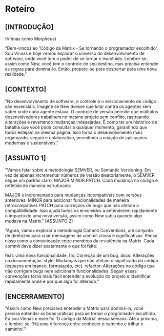 # Roteiro
## [INTRODUÇÃO]

(Vinnas como Morpheus)

"Bem-vindos ao 'Código da Matrix - Se tornando o programador escolhido'. Sou Vinnas e hoje iremos explorar o universo do desenvolvimento de software, onde você tem o poder de se tornar o escolhido. Lembre-se, assim como New, você tem o controle de seu destino, mas precisa entender as regras para dominá-lo. Então, prepare-se para despertar para uma nova realidade."

## [CONTEXTO]

"No desenvolvimento de software, o controle e o versionamento de código são essenciais. Imagine se New tivesse que lutar contra os agentes sem saber onde cada agente estava. O controle de versão permite que múltiplos desenvolvedores trabalhem no mesmo projeto sem conflito, rastreando alterações e revertendo mudanças indesejadas. É como ter um histórico de batalha que você pode consultar a qualquer momento, garantindo que todos estejam na mesma página. Isso torna o desenvolvimento mais organizado, seguro e colaborativo, permitindo a criação de aplicações modernas e sustentáveis."

## [ASSUNTO 1]

"Vamos falar sobre a metodologia SEMVER, ou Semantic Versioning. Em vez de apenas incrementar números de versão aleatoriamente, o SEMVER segue um padrão claro: MAJOR.MINOR.PATCH. Cada mudança no código é refletida de maneira estruturada:

MAJOR é incrementado para mudanças incompatíveis com versões anteriores.
MINOR para adicionar funcionalidades de maneira retrocompatível.
PATCH para correções de bugs que não afetam a compatibilidade.
Isso ajuda todos os envolvidos a entenderem rapidamente o impacto de uma nova versão, assim como New sabia quando algo mudava na Matrix."
[ASSUNTO 2]

"Agora, vamos explorar a metodologia Commit Conventions, um conjunto de diretrizes para criar mensagens de commit claras e significativas. Pense nisso como a comunicação entre membros da resistência na Matrix. Cada commit deve dizer exatamente o que foi feito:

feat: Uma nova funcionalidade.
fix: Correção de um bug.
docs: Alterações na documentação.
style: Mudanças que não afetam o significado do código (espaços em branco, formatação, etc).
refactor: Alterações no código que não corrigem bugs nem adicionam funcionalidades.
Seguir essas convenções torna mais fácil entender a evolução do projeto e identificar rapidamente onde e por que algo foi alterado."
## [ENCERRAMENTO]

"Assim como New precisava entender a Matrix para dominá-la, você precisa entender as boas práticas para se tornar o programador escolhido. Eu sou Vinnas e esse foi 'O código da Matrix' dessa semana. Até a próxima, e lembre-se: 'Há uma diferença entre conhecer o caminho e trilhar o caminho'."
